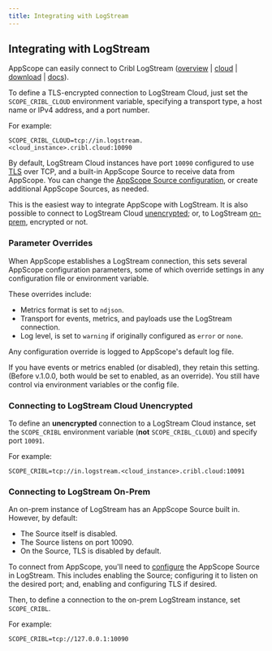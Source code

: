 ```yaml
---
title: Integrating with LogStream
---
```


## Integrating with LogStream

AppScope can easily connect to Cribl LogStream ([overview](https://cribl.io/product/) | [cloud](https://cribl.cloud/) | [download](https://cribl.io/download/) | [docs](https://docs.cribl.io/docs/welcome)).

To define a TLS-encrypted connection to LogStream Cloud, just set the `SCOPE_CRIBL_CLOUD` environment variable, specifying a transport type, a host name or IPv4 address, and a port number. 

For example:

```
SCOPE_CRIBL_CLOUD=tcp://in.logstream.<cloud_instance>.cribl.cloud:10090
```
By default, LogStream Cloud instances have port `10090` configured to use [TLS](/docs/tls) over TCP, and a built-in AppScope Source to receive data from AppScope. You can change the [AppScope Source configuration](https://docs.cribl.io/docs/sources-appscope), or create additional AppScope Sources, as needed.

This is the easiest way to integrate AppScope with LogStream. It is also possible to connect to LogStream Cloud [unencrypted](#cloud-unencrypted); or, to LogStream [on-prem](#on-prem), encrypted or not.

### Parameter Overrides

When AppScope establishes a LogStream connection, this sets several AppScope configuration parameters, some of which override settings in any configuration file or environment variable.

These overrides include: 

- Metrics format is set to `ndjson`.
- Transport for events, metrics, and payloads use the LogStream connection.
- Log level, is set to `warning` if originally configured as `error` or `none`.

Any configuration override is logged to AppScope's default log file.

If you have events or metrics enabled (or disabled), they retain this setting. (Before v.1.0.0, both would be set to enabled, as an override). You still have control via environment variables or the config file.

<span id="cloud-unencrypted"> </span>

### Connecting to LogStream Cloud Unencrypted 

To define an **unencrypted** connection to a LogStream Cloud instance, set the `SCOPE_CRIBL` environment variable (**not** `SCOPE_CRIBL_CLOUD`) and specify port `10091`.

For example:

```
SCOPE_CRIBL=tcp://in.logstream.<cloud_instance>.cribl.cloud:10091
```

<span id="on-prem"> </span>

### Connecting to LogStream On-Prem 

An on-prem instance of LogStream has an AppScope Source built in. However, by default: 

- The Source itself is disabled. 
- The Source listens on port 10090.
- On the Source, TLS is disabled by default.

To connect from AppScope, you'll need to [configure](https://docs.cribl.io/logstream/sources-appscope) the AppScope Source in LogStream. This includes
enabling the Source; configuring it to listen on the desired port; and, enabling and configuring TLS if desired.

Then, to define a connection to the on-prem LogStream instance, set `SCOPE_CRIBL`.  

For example:

```
SCOPE_CRIBL=tcp://127.0.0.1:10090
```
